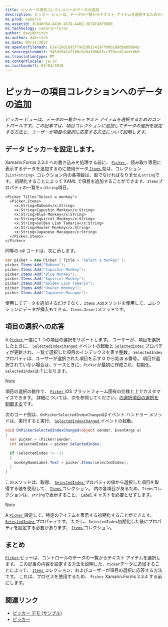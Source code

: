 ```yaml
---
title: ピッカーの項目コレクションへのデータの追加
description: ピッカー ビューは、データの一覧からテキスト アイテムを選択するためのコントロールです。 この記事では、項目コレクションに追加してデータの選択を設定する方法と、ユーザーが項目の選択に応答する方法について説明します。
ms.prod: xamarin
ms.assetid: 3C840F64-A430-457D-A4B2-3D7AF46F9DBE
ms.technology: xamarin-forms
author: davidbritch
ms.author: dabritch
ms.date: 04/11/2017
ms.openlocfilehash: 63a72861895f79d2d0154297f88610ddb8bb8beb
ms.sourcegitcommit: 945df041e2180cb20af08b83cc703ecd1aedc6b0
ms.translationtype: MT
ms.contentlocale: ja-JP
ms.lasthandoff: 04/04/2018
---
```

# <a name="adding-data-to-a-pickers-items-collection"></a>ピッカーの項目コレクションへのデータの追加

_ピッカー ビューは、データの一覧からテキスト アイテムを選択するためのコントロールです。この記事では、項目コレクションに追加してデータの選択を設定する方法と、ユーザーが項目の選択に応答する方法について説明します。_

## <a name="populating-a-picker-with-data"></a>データ ピッカーを設定します。

Xamarin.Forms 2.3.4 への書き込みを処理する前に、 [ `Picker` ](https://developer.xamarin.com/api/type/Xamarin.Forms.Picker/) 、読み取り専用に表示するデータを追加するのに使用データ[ `Items` ](https://developer.xamarin.com/api/property/Xamarin.Forms.Picker.Items/)型は、コレクション`IList<string>`. コレクション内の各項目は、型でなければなりません`string`です。 初期化することによって XAML で項目を追加することができます、`Items`プロパティの一覧を`x:String`項目。

```xaml
<Picker Title="Select a monkey">
  <Picker.Items>
    <x:String>Baboon</x:String>
    <x:String>Capuchin Monkey</x:String>
    <x:String>Blue Monkey</x:String>
    <x:String>Squirrel Monkey</x:String>
    <x:String>Golden Lion Tamarin</x:String>
    <x:String>Howler Monkey</x:String>
    <x:String>Japanese Macaque</x:String>
  </Picker.Items>
</Picker>
```

同等の c# コードは、次に示します。

```csharp
var picker = new Picker { Title = "Select a monkey" };
picker.Items.Add("Baboon");
picker.Items.Add("Capuchin Monkey");
picker.Items.Add("Blue Monkey");
picker.Items.Add("Squirrel Monkey");
picker.Items.Add("Golden Lion Tamarin");
picker.Items.Add("Howler Monkey");
picker.Items.Add("Japanese Macaque");
```

使用してデータを追加するだけでなく、`Items.Add`メソッドを使用して、コレクションにデータが挿入もできる、`Items.Insert`メソッドです。

## <a name="responding-to-item-selection"></a>項目の選択への応答

A [ `Picker` ](https://developer.xamarin.com/api/type/Xamarin.Forms.Picker/)一度に 1 つの項目の選択をサポートします。 ユーザーが、項目を選択したときに、 [ `SelectedIndexChanged` ](https://developer.xamarin.com/api/event/Xamarin.Forms.Picker.SelectedIndexChanged/)イベントの起動と[ `SelectedIndex` ](https://developer.xamarin.com/api/property/Xamarin.Forms.Picker.SelectedIndex/)プロパティが更新され、一覧で選択した項目のインデックスを表す整数。 `SelectedIndex`プロパティは、ユーザーが選択された項目を示す 0 から始まる番号。 項目が選択されていない場合は、ケースときに、`Picker`が最初に作成され、初期化、`SelectedIndex`は-1 になります。

> [!NOTE]
> 項目の選択の動作で、 [ `Picker` ](https://developer.xamarin.com/api/type/Xamarin.Forms.Picker/) iOS プラットフォーム固有の仕様と上でカスタマイズできます。 詳細については、次を参照してください。[の選択項目の選択を制御する](~/xamarin-forms/platform/platform-specifics/consuming/ios.md#picker_update_mode)です。

次のコード例は、`OnPickerSelectedIndexChanged`はイベント ハンドラー メソッドは、実行すると実行、 [ `SelectedIndexChanged` ](https://developer.xamarin.com/api/event/Xamarin.Forms.Picker.SelectedIndexChanged/)イベントの起動。

```csharp
void OnPickerSelectedIndexChanged(object sender, EventArgs e)
{
  var picker = (Picker)sender;
  int selectedIndex = picker.SelectedIndex;

  if (selectedIndex != -1)
  {
    monkeyNameLabel.Text = picker.Items[selectedIndex];
  }
}
```

このメソッドは、取得、 [ `SelectedIndex` ](https://developer.xamarin.com/api/property/Xamarin.Forms.Picker.SelectedIndex/)プロパティの値から選択した項目を取得する値を使用して、 [ `Items` ](https://developer.xamarin.com/api/property/Xamarin.Forms.Picker.Items/)コレクション。 内の各項目があるため、`Items`コレクションは、`string`で表示すること、 [ `Label` ](https://developer.xamarin.com/api/type/Xamarin.Forms.Label/)キャストを必要とせずします。

> [!NOTE]
> A [ `Picker` ](https://developer.xamarin.com/api/type/Xamarin.Forms.Picker/)設定して、特定のアイテムを表示する初期化することができます、 [ `SelectedIndex` ](https://developer.xamarin.com/api/property/Xamarin.Forms.Picker.SelectedIndex/)プロパティです。 ただし、`SelectedIndex`初期化した後にプロパティを設定する必要があります、 [ `Items` ](https://developer.xamarin.com/api/property/Xamarin.Forms.Picker.Items/)コレクション。

## <a name="summary"></a>まとめ

[ `Picker` ](https://developer.xamarin.com/api/type/Xamarin.Forms.Picker/)ビューは、コントロールのデータの一覧からテキスト アイテムを選択します。 この記事の内容を設定する方法を説明した、`Picker`データに追加することによって、 [ `Items` ](https://developer.xamarin.com/api/property/Xamarin.Forms.Picker.Items/)コレクション、およびユーザーが項目の選択に応答する方法です。 これは、プロセスを使用するため、 `Picker` Xamarin.Forms 2.3.4 する前にします。


## <a name="related-links"></a>関連リンク

- [ピッカー デモ (サンプル)](https://developer.xamarin.com/samples/xamarin-forms/UserInterface/PickerDemo/)
- [ピッカー](https://developer.xamarin.com/api/type/Xamarin.Forms.Picker/)

